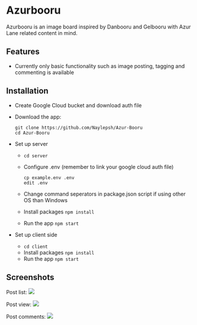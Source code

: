 # Azurbooru

Azurbooru is an image board inspired by Danbooru and Gelbooru with Azur Lane related content in mind.

## Features

- Currently only basic functionality such as image posting, tagging and commenting is available

## Installation

- Create Google Cloud bucket and download auth file
- Download the app:

  ```
  git clone https://github.com/Naylepsh/Azur-Booru
  cd Azur-Booru
  ```

- Set up server

  - `cd server`

  - Configure .env (remember to link your google cloud auth file)

    ```
    cp example.env .env
    edit .env
    ```

  - Change command seperators in package.json script if using other OS than Windows
  - Install packages
    `npm install`
  - Run the app
    `npm start`

- Set up client side
  - `cd client`
  - Install packages
    `npm install`
  - Run the app
    `npm start`

## Screenshots

Post list:
![](https://i.imgur.com/uSQj1jp.jpg)

Post view:
![](https://i.imgur.com/PoVGNbr.jpg)

Post comments:
![](https://i.imgur.com/YITnEmC.png)

